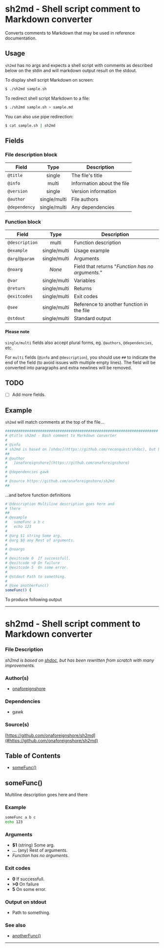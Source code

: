 # sh2md - Shell script comment to Markdown converter

Converts comments to Markdown that may be used in reference documentation.

## Usage

`sh2md` has no args and expects a shell script with comments as described below on the stdin and will markdown output result on the stdout.

To display shell script Markdown on screen:
```sh
$ ./sh2md sample.sh
```

To redirect shell script Markdown to a file:
```sh
$ ./sh2md sample.sh > sample.md
```

You can also use pipe redirection:
```sh
$ cat sample.sh | sh2md
```


## Fields

### File description block
| Field         | Type         | Description                 |
|---------------|:------------:|-----------------------------|
| `@title`      | single       | The file's title            |
| `@info`       | multi        | Information about the file  |
| `@version`    | single       | Version information         |
| `@author`     | single/multi | File authors                |
| `@dependency` | single/multi | Any dependencies            |

### Function block
| Field           | Type         | Description                               |
|-----------------|:------------:|-------------------------------------------|
| `@description`  | multi        | Function description                      |
| `@example`      | single/multi | Usage example                             |
| `@arg`/`@param` | single/multi | Arguments                                 |
| `@noarg`        | _None_       | Field that returns "_Function has no arguments._" |
| `@var`          | single/multi | Variables                                 |
| `@return`       | single/multi | Returns                                   |
| `@exitcodes`    | single/multi | Exit codes                                |
| `@see`          | single/multi | Reference to another function in the file |
| `@stdout`       | single/multi | Standard output                           |

#### Please note

`single/multi` fields also accept plural forms, eg. `@authors`, `@dependencies`, etc.

For `multi` fields (`@info` and `@description`), you should use `##` to indicate the end of the field (to avoid issues with multiple empty lines). The field will be converted into paragraphs and extra newlines will be removed.

## TODO

- [ ] Add more fields.

## Example

`sh2md` will match comments at the top of the file...

```sh
######################################################################
# @title sh2md - Bash comment to Markdown converter
#
# @info
# sh2md is based on [shdoc](https://github.com/reconquest/shdoc), but has been rewritten from scratch with many improvements.
##
# @author
#   [onaforeignshore](https://github.com/onaforeignshore)
#
# @dependencies gawk
#
# @source https://github.com/onaforeignshore/sh2md
##
```

...and before function definitions

```sh
# @description Multiline description goes here and
# there
##
# @example
#   someFunc a b c
#   echo 123
#
# @arg $1 string Some arg.
# @arg $@ any Rest of arguments.
#
# @noargs
#
# @exitcode 0  If successfull.
# @exitcode >0 On failure
# @exitcode 5  On some error.
#
# @stdout Path to something.
#
# @see anotherFunc()
someFunc() {
```

To produce following output

---

# sh2md - Shell script comment to Markdown converter

### File Description

_sh2md is based on [shdoc](https://github.com/reconquest/shdoc), but has been rewritten from scratch with many improvements._

### Author(s)

- [onaforeignshore](https://github.com/onaforeignshore)

### Dependencies

- gawk

### Source(s)

[https://github.com/onaforeignshore/sh2md](#https://github.com/onaforeignshore/sh2md)

## Table of Contents

- [someFunc()](#someFunc)

## someFunc()
Multiline description goes here and
there

### Example

```bash
someFunc a b c
echo 123
```

### Arguments

- **$1** (string) Some arg.
- **...** (any) Rest of arguments.
- _Function has no arguments._

### Exit codes

- **0**  If successfull.
- **>0** On failure
- **5**  On some error.

### Output on stdout

- Path to something.

### See also

- [anotherFunc()](#anotherFunc())

---

